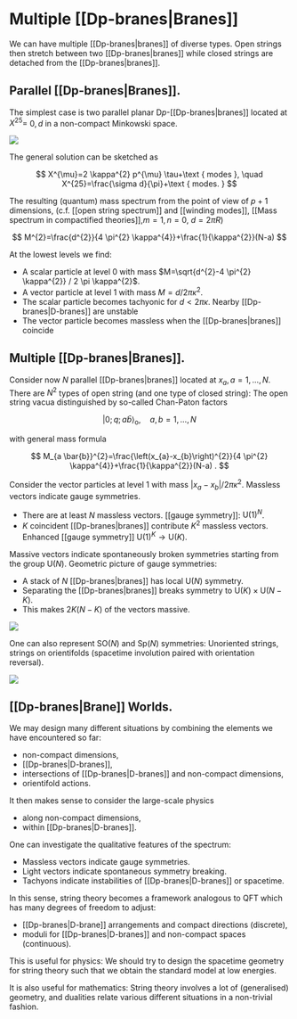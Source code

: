 # Multiple [[Dp-branes|Branes]]

We can have multiple [[Dp-branes|branes]] of diverse types. Open strings then stretch between two [[Dp-branes|branes]] while closed strings are detached from the [[Dp-branes|branes]].

## Parallel [[Dp-branes|Branes]]. 
The simplest case is two parallel planar $\mathrm{D} p$-[[Dp-branes|branes]] located at $X^{25}=$ $0, d$ in a non-compact Minkowski space.

![](https://cdn.mathpix.com/cropped/2022_01_21_c2f821e442f23993db05g-5.jpg?height=190&width=205&top_left_y=1076&top_left_x=514)

The general solution can be sketched as

$$
X^{\mu}=2 \kappa^{2} p^{\mu} \tau+\text { modes }, \quad X^{25}=\frac{\sigma d}{\pi}+\text { modes. }
$$

The resulting (quantum) mass spectrum from the point of view of $p+1$ dimensions, (c.f. [[open string spectrum]] and [[winding modes]], [[Mass spectrum in compactified theories]],$m=1,n=0$, $d=2\pi R$)

$$
M^{2}=\frac{d^{2}}{4 \pi^{2} \kappa^{4}}+\frac{1}{\kappa^{2}}(N-a)
$$

At the lowest levels we find:

 - A scalar particle at level 0 with mass $M=\sqrt{d^{2}-4 \pi^{2} \kappa^{2}} / 2 \pi \kappa^{2}$.
- A vector particle at level 1 with mass $M=d / 2 \pi \kappa^{2}$.
- The scalar particle becomes tachyonic for $d<2 \pi \kappa$. Nearby [[Dp-branes|D-branes]] are unstable 
- The vector particle becomes massless when the [[Dp-branes|branes]] coincide 

## Multiple [[Dp-branes|Branes]]. 
Consider now $N$ parallel [[Dp-branes|branes]] located at $x_{a}, a=1, \ldots, N$. There are $N^{2}$ types of open string (and one type of closed string): The open string vacua distinguished by so-called Chan-Paton factors

$$
|0 ; q ; a \bar{b}\rangle_{\mathrm{o}}, \quad a, b=1, \ldots, N
$$

with general mass formula

$$
M_{a \bar{b}}^{2}=\frac{\left(x_{a}-x_{b}\right)^{2}}{4 \pi^{2} \kappa^{4}}+\frac{1}{\kappa^{2}}(N-a) .
$$

Consider the vector particles at level 1 with mass $\left|x_{a}-x_{b}\right| / 2 \pi \kappa^{2}$. Massless vectors indicate gauge symmetries.

- There are at least $N$ massless vectors. [[gauge symmetry]]: $\mathrm{U}(1)^{N}$.
- $K$ coincident [[Dp-branes|branes]] contribute $K^{2}$ massless vectors. Enhanced [[gauge symmetry]] $\mathrm{U}(1)^{K} \rightarrow \mathrm{U}(K)$.

Massive vectors indicate spontaneously broken symmetries starting from the group $\mathrm{U}(N)$. Geometric picture of gauge symmetries:

- A stack of $N$ [[Dp-branes|branes]] has local $\mathrm{U}(N)$ symmetry.
- Separating the [[Dp-branes|branes]] breaks symmetry to $\mathrm{U}(K) \times \mathrm{U}(N-K)$.
- This makes $2 K(N-K)$ of the vectors massive.

![](https://cdn.mathpix.com/cropped/2022_01_21_c2f821e442f23993db05g-6.jpg?height=246&width=535&top_left_y=1076&top_left_x=349)

One can also represent $\mathrm{SO}(N)$ and $\mathrm{Sp}(N)$ symmetries: Unoriented strings, strings on orientifolds (spacetime involution paired with orientation reversal).

![](https://cdn.mathpix.com/cropped/2022_01_21_c2f821e442f23993db05g-6.jpg?height=164&width=358&top_left_y=1403&top_left_x=444)

## [[Dp-branes|Brane]] Worlds. 
We may design many different situations by combining the elements we have encountered so far:

- non-compact dimensions,
- [[Dp-branes|D-branes]],
- intersections of [[Dp-branes|D-branes]] and non-compact dimensions,
- orientifold actions.

It then makes sense to consider the large-scale physics

- along non-compact dimensions,
- within [[Dp-branes|D-branes]].

One can investigate the qualitative features of the spectrum:

- Massless vectors indicate gauge symmetries.
- Light vectors indicate spontaneous symmetry breaking.
- Tachyons indicate instabilities of [[Dp-branes|D-branes]] or spacetime.

In this sense, string theory becomes a framework analogous to QFT which has many degrees of freedom to adjust:

- [[Dp-branes|D-brane]] arrangements and compact directions (discrete),
- moduli for [[Dp-branes|D-branes]] and non-compact spaces (continuous).

This is useful for physics: We should try to design the spacetime geometry for string theory such that we obtain the standard model at low energies.

It is also useful for mathematics: String theory involves a lot of (generalised) geometry, and dualities relate various different situations in a non-trivial fashion.